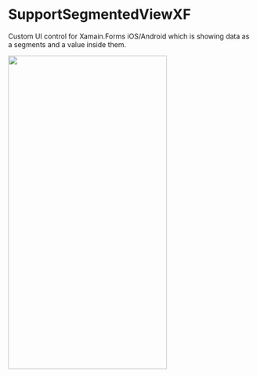 # SupportSegmentedViewXF
Custom UI control for Xamain.Forms iOS/Android which is showing data as a segments and a value inside them.

<img src="https://github.com/bulubuloa/SupportWidgetXF/blob/master/ScreenShots/demo_autocomplete.gif" width="324" height="639" />
